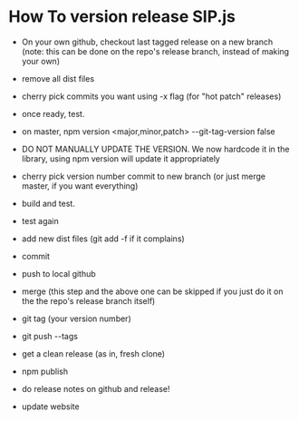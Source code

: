 # How To version release SIP.js

* On your own github, checkout last tagged release on a new branch (note: this can be done on the repo's release branch, instead of making your own)
* remove all dist files
* cherry pick commits you want using -x flag (for "hot patch" releases)
* once ready, test.
* on master, npm version <major,minor,patch> --git-tag-version false
* DO NOT MANUALLY UPDATE THE VERSION. We now hardcode it in the library, using npm version will update it appropriately
* cherry pick version number commit to new branch (or just merge master, if you want everything)
* build and test.
* test again
* add new dist files (git add -f if it complains)
* commit

* push to local github
* merge (this step and the above one can be skipped if you just do it on the the repo's release branch itself)
* git tag (your version number)
* git push --tags
* get a clean release (as in, fresh clone)
* npm publish
* do release notes on github and release!
* update website
